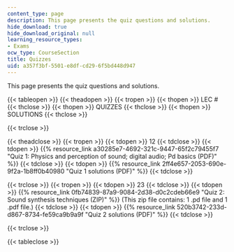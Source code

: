 ```yaml
---
content_type: page
description: This page presents the quiz questions and solutions.
hide_download: true
hide_download_original: null
learning_resource_types:
- Exams
ocw_type: CourseSection
title: Quizzes
uid: a357f3bf-5501-e8df-cd29-6f5bd448d947
---
```


This page presents the quiz questions and solutions.

{{< tableopen >}}
{{< theadopen >}}
{{< tropen >}}
{{< thopen >}}
LEC #
{{< thclose >}}
{{< thopen >}}
QUIZZES
{{< thclose >}}
{{< thopen >}}
SOLUTIONS
{{< thclose >}}

{{< trclose >}}

{{< theadclose >}}
{{< tropen >}}
{{< tdopen >}}
12
{{< tdclose >}}
{{< tdopen >}}
{{% resource_link a30285e7-4692-321c-9447-65f2c79455f7 "Quiz 1: Physics and perception of sound; digital audio; Pd basics (PDF)" %}}
{{< tdclose >}}
{{< tdopen >}}
{{% resource_link 2ff4e657-2053-690e-9f2a-1b8ff0b40980 "Quiz 1 solutions (PDF)" %}}
{{< tdclose >}}

{{< trclose >}}
{{< tropen >}}
{{< tdopen >}}
23
{{< tdclose >}}
{{< tdopen >}}
{{% resource_link 0fb74839-87a9-9084-2d38-d0c2cdeb66e9 "Quiz 2: Sound synthesis techniques (ZIP)" %}} (This zip file contains: 1 .pd file and 1 .pdf file.)
{{< tdclose >}}
{{< tdopen >}}
{{% resource_link 520b3742-233d-d867-8734-fe59ca9b9a9f "Quiz 2 solutions (PDF)" %}}
{{< tdclose >}}

{{< trclose >}}

{{< tableclose >}}